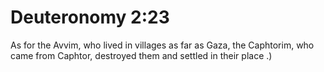# Deuteronomy 2:23

As for the Avvim, who lived in villages as far as Gaza, the Caphtorim, who came from Caphtor, destroyed them and settled in their place .)
